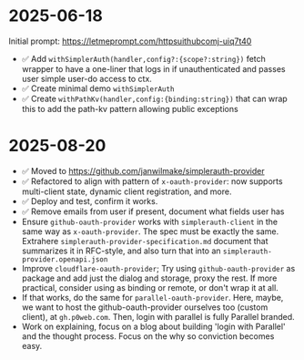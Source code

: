 # 2025-06-18

Initial prompt: https://letmeprompt.com/httpsuithubcomj-uiq7t40

- ✅ Add `withSimplerAuth(handler,config?:{scope?:string})` fetch wrapper to have a one-liner that logs in if unauthenticated and passes user simple user-do access to ctx.
- ✅ Create minimal demo `withSimplerAuth`
- ✅ Create `withPathKv(handler,config:{binding:string})` that can wrap this to add the path-kv pattern allowing public exceptions

# 2025-08-20

- ✅ Moved to https://github.com/janwilmake/simplerauth-provider
- ✅ Refactored to align with pattern of `x-oauth-provider`: now supports multi-client state, dynamic client registration, and more.
- ✅ Deploy and test, confirm it works.
- ✅ Remove emails from user if present, document what fields user has
- Ensure `github-oauth-provider` works with `simplerauth-client` in the same way as `x-oauth-provider`. The spec must be exactly the same. Extrahere `simplerauth-provider-specification.md` document that summarizes it in RFC-style, and also turn that into an `simplerauth-provider.openapi.json`
- Improve `cloudflare-oauth-provider`; Try using `github-oauth-provider` as package and add just the dialog and storage, proxy the rest. If more practical, consider using as binding or remote, or don't wrap it at all.
- If that works, do the same for `parallel-oauth-provider`. Here, maybe, we want to host the github-oauth-provider ourselves too (custom client), at `gh.p0web.com`. Then, login with parallel is fully Parallel branded.
- Work on explaining, focus on a blog about building 'login with Parallel' and the thought process. Focus on the why so conviction becomes easy.
